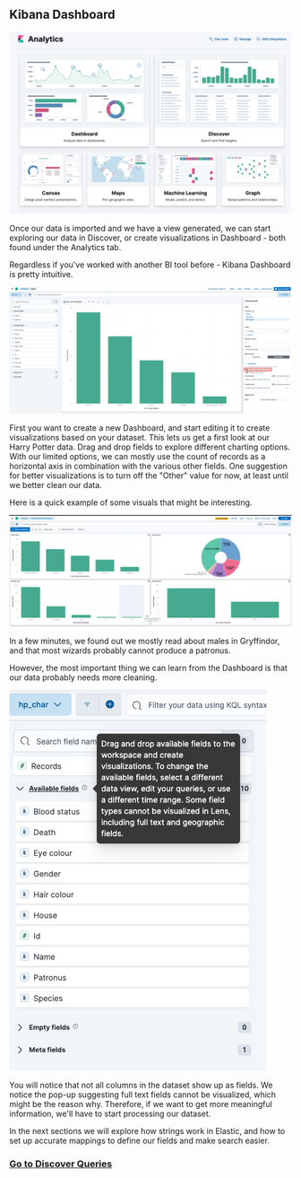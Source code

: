 
## Kibana Dashboard

![](img/analytics.png)

Once our data is imported and we have a view generated, we can start exploring our data in Discover, or create visualizations in Dashboard - both found under the Analytics tab.

Regardless if you've worked with another BI tool before - Kibana Dashboard is pretty intuitive.

![](/img/create%20chart.png)

First you want to create a new Dashboard, and start editing it to create visualizations based on your dataset. 
This lets us get a first look at our Harry Potter data. Drag and drop fields to explore different charting options. With our limited options, we can mostly use the count of records as a horizontal axis in combination with the various other fields. One suggestion for better visualizations is to turn off the "Other" value for now, at least until we better clean our data.

Here is a quick example of some visuals that might be interesting.

![](/img/dashboard.png)

In a few minutes, we found out we mostly read about males in Gryffindor, and that most wizards probably cannot produce a patronus. 

However, the most important thing we can learn from the Dashboard is that our data probably needs more cleaning. 

![](img/available%20fields.png)

You will notice that not all columns in the dataset show up as fields. We notice the pop-up suggesting full text fields cannot be visualized, which might be the reason why. Therefore, if we want to get more meaningful information, we'll have to start processing our dataset. 

In the next sections we will explore how strings work in Elastic, and how to set up accurate mappings to define our fields and make search easier.

### [Go to Discover Queries](/2.%20Discover%20Queries.md)